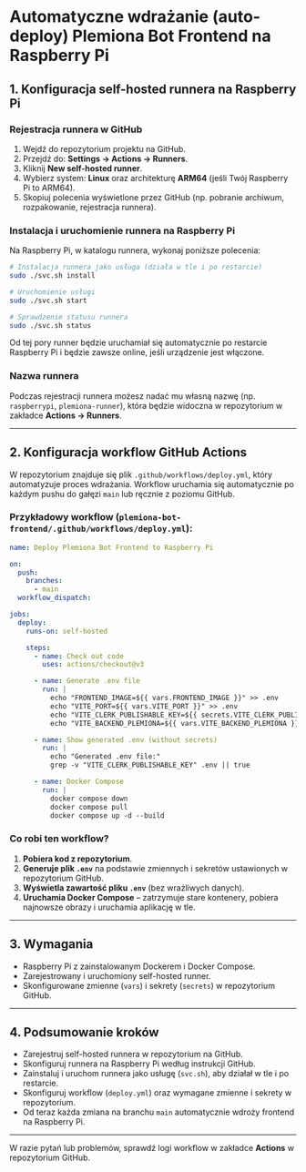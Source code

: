# Automatyczne wdrażanie (auto-deploy) Plemiona Bot Frontend na Raspberry Pi

## 1. Konfiguracja self-hosted runnera na Raspberry Pi

### Rejestracja runnera w GitHub

1. Wejdź do repozytorium projektu na GitHub.
2. Przejdź do: **Settings → Actions → Runners**.
3. Kliknij **New self-hosted runner**.
4. Wybierz system: **Linux** oraz architekturę **ARM64** (jeśli Twój Raspberry Pi to ARM64).
5. Skopiuj polecenia wyświetlone przez GitHub (np. pobranie archiwum, rozpakowanie, rejestracja runnera).

### Instalacja i uruchomienie runnera na Raspberry Pi

Na Raspberry Pi, w katalogu runnera, wykonaj poniższe polecenia:

```bash
# Instalacja runnera jako usługa (działa w tle i po restarcie)
sudo ./svc.sh install

# Uruchomienie usługi
sudo ./svc.sh start

# Sprawdzenie statusu runnera
sudo ./svc.sh status
```

Od tej pory runner będzie uruchamiał się automatycznie po restarcie Raspberry Pi i będzie zawsze online, jeśli urządzenie jest włączone.

### Nazwa runnera

Podczas rejestracji runnera możesz nadać mu własną nazwę (np. `raspberrypi`, `plemiona-runner`), która będzie widoczna w repozytorium w zakładce **Actions → Runners**.

---

## 2. Konfiguracja workflow GitHub Actions

W repozytorium znajduje się plik `.github/workflows/deploy.yml`, który automatyzuje proces wdrażania. Workflow uruchamia się automatycznie po każdym pushu do gałęzi `main` lub ręcznie z poziomu GitHub.

### Przykładowy workflow (`plemiona-bot-frontend/.github/workflows/deploy.yml`):

```yaml
name: Deploy Plemiona Bot Frontend to Raspberry Pi

on:
  push:
    branches:
      - main
  workflow_dispatch:

jobs:
  deploy:
    runs-on: self-hosted

    steps:
      - name: Check out code
        uses: actions/checkout@v3

      - name: Generate .env file
        run: |
          echo "FRONTEND_IMAGE=${{ vars.FRONTEND_IMAGE }}" >> .env
          echo "VITE_PORT=${{ vars.VITE_PORT }}" >> .env
          echo "VITE_CLERK_PUBLISHABLE_KEY=${{ secrets.VITE_CLERK_PUBLISHABLE_KEY }}" >> .env
          echo "VITE_BACKEND_PLEMIONA=${{ vars.VITE_BACKEND_PLEMIONA }}" >> .env

      - name: Show generated .env (without secrets)
        run: |
          echo "Generated .env file:"
          grep -v "VITE_CLERK_PUBLISHABLE_KEY" .env || true

      - name: Docker Compose
        run: |
          docker compose down
          docker compose pull
          docker compose up -d --build
```

### Co robi ten workflow?

1. **Pobiera kod z repozytorium**.
2. **Generuje plik `.env`** na podstawie zmiennych i sekretów ustawionych w repozytorium GitHub.
3. **Wyświetla zawartość pliku `.env`** (bez wrażliwych danych).
4. **Uruchamia Docker Compose** – zatrzymuje stare kontenery, pobiera najnowsze obrazy i uruchamia aplikację w tle.

---

## 3. Wymagania

- Raspberry Pi z zainstalowanym Dockerem i Docker Compose.
- Zarejestrowany i uruchomiony self-hosted runner.
- Skonfigurowane zmienne (`vars`) i sekrety (`secrets`) w repozytorium GitHub.

---

## 4. Podsumowanie kroków

- Zarejestruj self-hosted runnera w repozytorium na GitHub.
- Skonfiguruj runnera na Raspberry Pi według instrukcji GitHub.
- Zainstaluj i uruchom runnera jako usługę (`svc.sh`), aby działał w tle i po restarcie.
- Skonfiguruj workflow (`deploy.yml`) oraz wymagane zmienne i sekrety w repozytorium.
- Od teraz każda zmiana na branchu `main` automatycznie wdroży frontend na Raspberry Pi.

---

W razie pytań lub problemów, sprawdź logi workflow w zakładce **Actions** w repozytorium GitHub. 